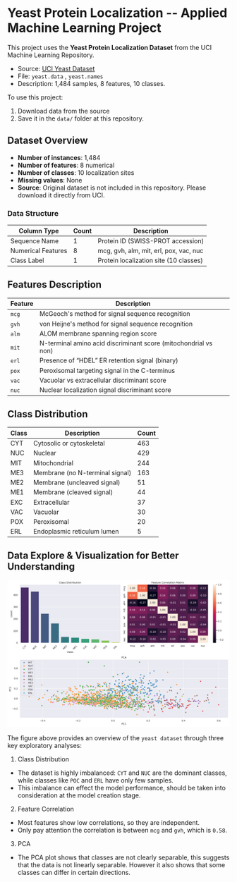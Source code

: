 # Yeast Protein Localization -- Applied Machine Learning Project

This project uses the **Yeast Protein Localization Dataset** from the UCI Machine Learning Repository.

- Source: [UCI Yeast Dataset](https://archive.ics.uci.edu/dataset/110/yeast)
- File: `yeast.data` , `yeast.names`
- Description: 1,484 samples, 8 features, 10 classes.

To use this project:
1. Download data from the source
2. Save it in the `data/` folder at this repository.

## Dataset Overview
- **Number of instances**: 1,484
- **Number of features**: 8 numerical
- **Number of classes**: 10 localization sites
- **Missing values**: None
- **Source**: Original dataset is not included in this repository. Please download it directly from UCI.

### Data Structure

| Column Type       | Count | Description |
|-------------------|-------|-------------|
| Sequence Name     | 1     | Protein ID (SWISS-PROT accession) |
| Numerical Features| 8     | mcg, gvh, alm, mit, erl, pox, vac, nuc |
| Class Label       | 1     | Protein localization site (10 classes) |

## Features Description

| Feature | Description |
|---------|-------------|
| `mcg`  | McGeoch's method for signal sequence recognition |
| `gvh`  | von Heijne's method for signal sequence recognition |
| `alm`  | ALOM membrane spanning region score |
| `mit`  | N-terminal amino acid discriminant score (mitochondrial vs non) |
| `erl`  | Presence of “HDEL” ER retention signal (binary) |
| `pox`  | Peroxisomal targeting signal in the C-terminus |
| `vac`  | Vacuolar vs extracellular discriminant score |
| `nuc`  | Nuclear localization signal discriminant score |

## Class Distribution

| Class | Description                                | Count |
|-------|---------------------------------------------|-------|
| CYT   | Cytosolic or cytoskeletal                  | 463 |
| NUC   | Nuclear                                   | 429 |
| MIT   | Mitochondrial                            | 244 |
| ME3   | Membrane (no N-terminal signal)          | 163 |
| ME2   | Membrane (uncleaved signal)              | 51 |
| ME1   | Membrane (cleaved signal)                | 44 |
| EXC   | Extracellular                           | 37 |
| VAC   | Vacuolar                               | 30 |
| POX   | Peroxisomal                           | 20 |
| ERL   | Endoplasmic reticulum lumen          | 5 |

## Data Explore & Visualization for Better Understanding

![Data Explore Visualization](data_explore_overview.png)

The figure above provides an overview of the `yeast dataset` through three key exploratory analyses:
1. Class Distribution
- The dataset is highly imbalanced: `CYT` and `NUC` are the dominant classes, while classes like `POC` and `ERL` have only few samples.
- This imbalance can effect the model performance, should be taken into consideration at the model creation stage.
2. Feature Correlation
- Most features show low correlations, so they are independent.
- Only pay attention the correlation is between `mcg` and `gvh`, which is `0.58`.
3. PCA
- The PCA plot shows that classes are not clearly separable, this suggests that the data is not linearly separable. However it also shows that some classes can differ in certain directions.


